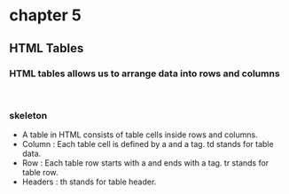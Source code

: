 # chapter 5

## HTML Tables

<h3>HTML tables allows us to arrange data into rows and columns</h3>

<br />

<h3>skeleton</h3>
<ul>
    <li>A table in HTML consists of table cells inside rows and columns.</li>
    <li>Column : Each table cell is defined by a <td> and a </td> tag. td stands for table data.</li>
    <li>Row : Each table row starts with a <tr> and ends with a </tr> tag. tr stands for table row.</li>
    <li>Headers : th stands for table header.</li>
</ul>